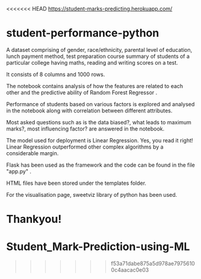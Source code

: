 <<<<<<< HEAD
https://student-marks-predicting.herokuapp.com/

# student-performance-python

A dataset comprising of gender, race/ethnicity, parental level of education, lunch payment method, test preparation course summary of students of a particular college having maths, reading and writing scores on a test.

It consists of 8 columns and 1000 rows.

The notebook contains analysis of how the features are related to each other and the predictive ability of Random Forest Regressor .

Performance of students based on various factors is explored and analysed in the notebook along with correlation between different attributes.

Most asked questions such as is the data biased?, what leads to maximum marks?, most influencing factor? are answered in the notebook.

The model used for deployment is Linear Regression. Yes, you read it right! Linear Regression outperformed other complex algorithms by a considerable margin.

Flask has been used as the framework and the code can be found in the file "app.py" .

HTML files have been stored under the templates folder.

For the visualisation page, sweetviz library of python has been used.

Thankyou!
=======
# Student_Mark-Prediction-using-ML
>>>>>>> f53a71dabe875a5d978ae79756100c4aacac0e03
